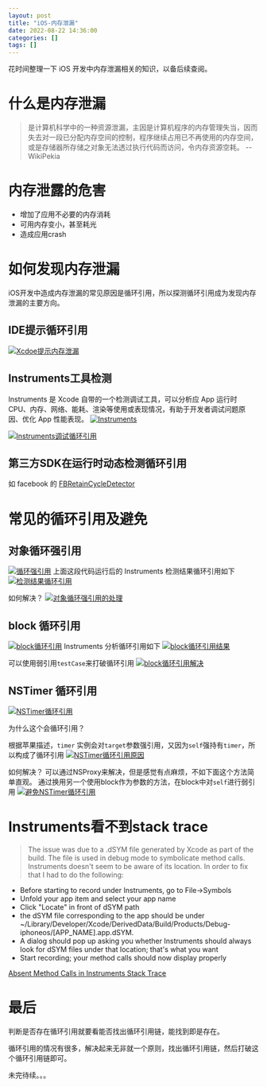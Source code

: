 ```yaml
---
layout: post
title: "iOS-内存泄漏"
date: 2022-08-22 14:36:00
categories: []
tags: []
---
```

花时间整理一下 iOS 开发中内存泄漏相关的知识，以备后续查阅。<!--more-->
# 什么是内存泄漏
> 是计算机科学中的一种资源泄漏，主因是计算机程序的内存管理失当，因而失去对一段已分配内存空间的控制，程序继续占用已不再使用的内存空间，或是存储器所存储之对象无法透过执行代码而访问，令内存资源空耗。  --WikiPekia

# 内存泄露的危害
- 增加了应用不必要的内存消耗
- 可用内存变小，甚至耗光
- 造成应用crash

# 如何发现内存泄漏
iOS开发中造成内存泄漏的常见原因是循环引用，所以探测循环引用成为发现内存泄漏的主要方向。
## IDE提示循环引用
[![Xcdoe提示内存泄漏](/img/0043/0043-1.png "Xcdoe提示内存泄漏")](/img/0043/0043-1.png "Xcdoe提示内存泄漏")

## Instruments工具检测
Instruments 是 Xcode 自带的一个检测调试工具，可以分析应 App 运行时 CPU、内存、网络、能耗、渲染等使用或表现情况，有助于开发者调试问题原因、优化 App 性能表现。
[![Instruments](/img/0043/0043-2.png "Instruments")](/img/0043/0043-2.png "Instruments")

[![Instruments调试循环引用](/img/0043/0043-3.png "Instruments调试循环引用")](/img/0043/0043-3.png "Instruments调试循环引用")

## 第三方SDK在运行时动态检测循环引用
如 facebook 的 <a target="_blank" href="https://github.com/facebook/FBRetainCycleDetector">FBRetainCycleDetector</a>

# 常见的循环引用及避免
## 对象循环强引用
[![循环强引用](/img/0043/0043-4.png "循环强引用")](/img/0043/0043-4.png "循环强引用")
上面这段代码运行后的 Instruments 检测结果循环引用如下
[![检测结果循环引用](/img/0043/0043-5.png "检测结果循环引用")](/img/0043/0043-5.png "检测结果循环引用")

如何解决？
[![对象循环强引用的处理](/img/0043/0043-6.png "循环强引用的处理")](/img/0043/0043-6.png "循环强引用的处理")

## block 循环引用
[![block循环引用](/img/0043/0043-10.png "block循环引用")](/img/0043/0043-10.png "block循环引用")
Instruments 分析循环引用如下
[![block循环引用结果](/img/0043/0043-11.png "block循环引用结果")](/img/0043/0043-11.png "block循环引用结果")

可以使用弱引用`testCase`来打破循环引用
[![block循环引用解决](/img/0043/0043-12.png "block循环引用解决")](/img/0043/0043-12.png "block循环引用解决")


## NSTimer 循环引用
[![NSTimer循环引用](/img/0043/0043-7.png "NSTimer循环引用")](/img/0043/0043-7.png "NSTimer循环引用")

为什么这个会循环引用？

根据苹果描述，`timer` 实例会对`target`参数强引用，又因为`self`强持有`timer`，所以构成了循环引用
[![NSTimer循环引用原因](/img/0043/0043-8.png "NSTimer循环引用原因")](https://developer.apple.com/documentation/foundation/nstimer/1412416-scheduledtimerwithtimeinterval "NSTimer循环引用原因")

如何解决？
可以通过NSProxy来解决，但是感觉有点麻烦，不如下面这个方法简单直观。
通过换用另一个使用block作为参数的方法，在block中对`self`进行弱引用
[![避免NSTimer循环引用](/img/0043/0043-9.png "避免NSTimer循环引用")](/img/0043/0043-9.png "避免NSTimer循环引用")

# Instruments看不到stack trace
> The issue was due to a .dSYM file generated by Xcode as part of the build. The file is used in debug mode to symbolicate method calls. Instruments doesn't seem to be aware of its location. In order to fix that I had to do the following:
- Before starting to record under Instruments, go to File->Symbols
- Unfold your app item and select your app name
- Click "Locate" in front of dSYM path
- the dSYM file corresponding to the app should be under ~/Library/Developer/Xcode/DerivedData/Build/Products/Debug-iphoneos/[APP_NAME].app.dSYM.
- A dialog should pop up asking you whether Instruments should always look for dSYM files under that location; that's what you want
- Start recording; your method calls should now display properly

<a target="_blank" href="https://developer.apple.com/forums/thread/9377">Absent Method Calls in Instruments Stack Trace</a>

# 最后
判断是否存在循环引用就要看能否找出循环引用链，能找到即是存在。

循环引用的情况有很多，解决起来无非就一个原则，找出循环引用链，然后打破这个循环引用链即可。

未完待续。。。
